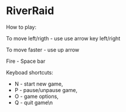 # RiverRaid

How to play:

To move left/rigth - use use arrow key left/right

To move faster - use up arrow

Fire - Space bar
        
Keyboad shortcuts:
- N - start new game,
- P - pause/unpause game,
- O - game options,
- Q - quit game\n

